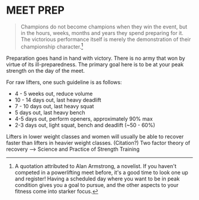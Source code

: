 ﻿MEET PREP
======

>Champions do not become champions when they win the event,
>but in the hours, weeks, months and years they spend preparing for it. 
>The victorious performance itself is merely the demonstration of their championship character.[^1]

Preparation goes hand in hand with victory. There is no army that won by virtue of its ill-preparedness. 
The primary goal here is to be at your peak strength on the day of the meet. 

For raw lifters, one such guideline is as follows:

* 4 - 5 weeks out, reduce volume
* 10 - 14 days out, last heavy deadlift
* 7 - 10 days out, last heavy squat
* 5 days out, last heavy bench
* 4-5 days out, perform openers, approximately 90% max
* 2-3 days out, light squat, bench and deadlift (~50 - 60%)

Lifters in lower weight classes and women will usually be able to recover faster than lifters in heavier weight classes. (Citation?)
Two factor theory of recovery --> Science and Practice of Strength Training


[^1]: A quotation attributed to Alan Armstrong, a novelist. If you haven't competed in a powerlifting meet before, 
    it's a good time to look one up and register! Having a scheduled day where you want to be in peak condition 
	gives you a goal to pursue, and the other aspects to your fitness come into starker focus. 